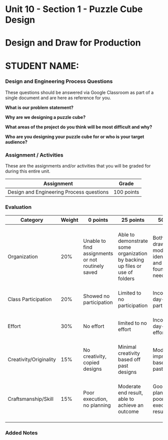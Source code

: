 # Unit 10 - Section 1 - Puzzle Cube Design

# Design and Draw for Production

# STUDENT NAME:

### Design and Engineering Process Questions
These questions should be answered via Google Classroom as part of a single document and are here as reference for you.

**What is our problem statement?**


**Why are we designing a puzzle cube?**


**What areas of the project do you think will be most difficult and why?**


**Who are you designing your puzzle cube for or who is your target audience?**

### Assignment / Activities
These are the assignments and/or activities that you will be graded for during this entire unit.

| Assignment  | Grade |
| ------------- | ------------- |
| Design and Engineering Process questions  | 100 points  |

### Evaluation
| Category | Weight | 0 points  | 25 points | 50 points | 75 points | 100 points |
| ------------- | ------------- | ------------- | ------------- | ------------- | ------------- | ------------- |
| Organization | 20% | Unable to find assignments or not routinely saved | Able to demonstrate some organization by backing up files or use of folders | Both drawings and models are identifiable and can be found if needed | All drawings are in a folder and models organized by folders in Google Drive | All drawings are in a folder labeled correctly and models organized by folders in Google Drive labeled correctly |
| Class Participation | 20% | Showed no participation | Limited to no participation | Inconsistent day-to-day participation | Participated only when needed  | Engaged daily and actively participated |
| Effort | 30% | No effort | limited to no effort | Inconsistent day-to-day effort | Showed effort only when needed or routinely directed | Continuous day-to-day effort with or without direction |
| Creativity/Originality | 15% | No creativity, copied designs | Minimal creativity based off past designs | Moderate improvements based off past designs | Complete overhaul of past or found designs | Completely new idea/design |
| Craftsmanship/Skill | 15% | Poor execution, no planning | Moderate end result, able to achieve an outcome | Good planning but poorly executed end result | Good planning and good end result although not what had been designed or communicated | Great planning & execution able to achieve what had been designed or communicated |

### Added Notes
